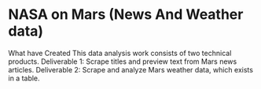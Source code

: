 # NASA on Mars (News And Weather data)
What have Created
  This data analysis work consists of two technical products. 
  Deliverable 1: Scrape titles and preview text from Mars news articles.
  Deliverable 2: Scrape and analyze Mars weather data, which exists in a table.
